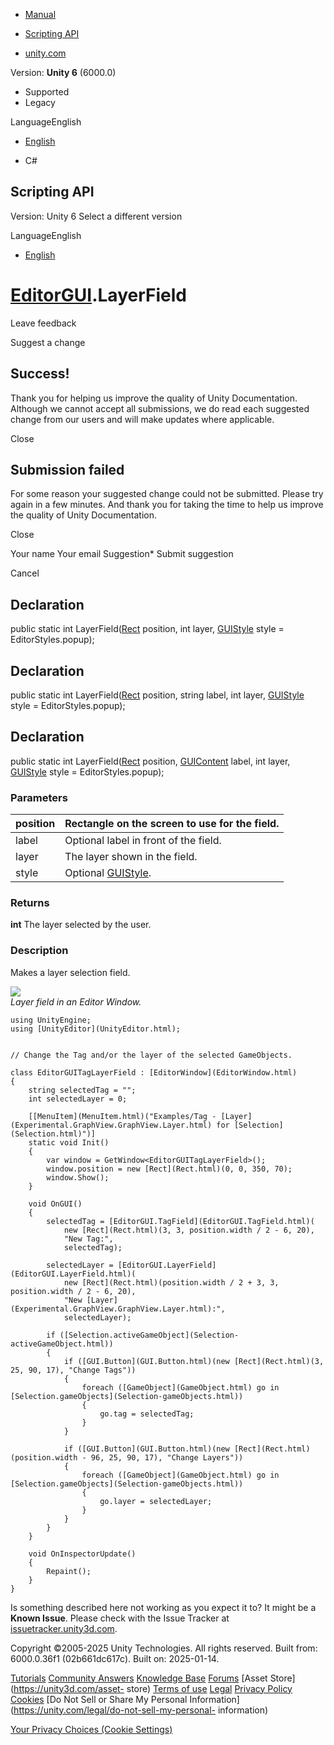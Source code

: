 [ ]()

  * [Manual](../Manual/index.html)
  * [Scripting API](../ScriptReference/index.html)

  * [unity.com](https://unity.com/)

Version: **Unity 6** (6000.0)

  * Supported
  * Legacy

LanguageEnglish

  * [English]()

  * C#

[ ](https://docs.unity3d.com)

## Scripting API

Version: Unity 6 Select a different version

LanguageEnglish

  * [English]()

#  [EditorGUI](EditorGUI.html).LayerField

Leave feedback

Suggest a change

## Success!

Thank you for helping us improve the quality of Unity Documentation. Although
we cannot accept all submissions, we do read each suggested change from our
users and will make updates where applicable.

Close

## Submission failed

For some reason your suggested change could not be submitted. Please <a>try
again</a> in a few minutes. And thank you for taking the time to help us
improve the quality of Unity Documentation.

Close

Your name Your email Suggestion* Submit suggestion

Cancel

[ ]()

## Declaration

public static int LayerField([Rect](Rect.html) position, int layer,
[GUIStyle](GUIStyle.html) style = EditorStyles.popup);

## Declaration

public static int LayerField([Rect](Rect.html) position, string label, int
layer, [GUIStyle](GUIStyle.html) style = EditorStyles.popup);

## Declaration

public static int LayerField([Rect](Rect.html) position,
[GUIContent](GUIContent.html) label, int layer, [GUIStyle](GUIStyle.html)
style = EditorStyles.popup);

### Parameters

position | Rectangle on the screen to use for the field.  
---|---  
label | Optional label in front of the field.  
layer | The layer shown in the field.  
style | Optional [GUIStyle](GUIStyle.html).  
  
### Returns

**int** The layer selected by the user.

### Description

Makes a layer selection field.

![](../StaticFiles/ScriptRefImages/EditorGUILayerField.png)  
_Layer field in an Editor Window._

    
    
    using UnityEngine;
    using [UnityEditor](UnityEditor.html);  
      
    
    // Change the Tag and/or the layer of the selected GameObjects.  
      
    class EditorGUITagLayerField : [EditorWindow](EditorWindow.html)
    {
        string selectedTag = "";
        int selectedLayer = 0;  
      
        [[MenuItem](MenuItem.html)("Examples/Tag - [Layer](Experimental.GraphView.GraphView.Layer.html) for [Selection](Selection.html)")]
        static void Init()
        {
            var window = GetWindow<EditorGUITagLayerField>();
            window.position = new [Rect](Rect.html)(0, 0, 350, 70);
            window.Show();
        }  
      
        void OnGUI()
        {
            selectedTag = [EditorGUI.TagField](EditorGUI.TagField.html)(
                new [Rect](Rect.html)(3, 3, position.width / 2 - 6, 20),
                "New Tag:",
                selectedTag);  
      
            selectedLayer = [EditorGUI.LayerField](EditorGUI.LayerField.html)(
                new [Rect](Rect.html)(position.width / 2 + 3, 3, position.width / 2 - 6, 20),
                "New [Layer](Experimental.GraphView.GraphView.Layer.html):",
                selectedLayer);  
      
            if ([Selection.activeGameObject](Selection-activeGameObject.html))
            {
                if ([GUI.Button](GUI.Button.html)(new [Rect](Rect.html)(3, 25, 90, 17), "Change Tags"))
                {
                    foreach ([GameObject](GameObject.html) go in [Selection.gameObjects](Selection-gameObjects.html))
                    {
                        go.tag = selectedTag;
                    }
                }  
      
                if ([GUI.Button](GUI.Button.html)(new [Rect](Rect.html)(position.width - 96, 25, 90, 17), "Change Layers"))
                {
                    foreach ([GameObject](GameObject.html) go in [Selection.gameObjects](Selection-gameObjects.html))
                    {
                        go.layer = selectedLayer;
                    }
                }
            }
        }  
      
        void OnInspectorUpdate()
        {
            Repaint();
        }
    }
    

Is something described here not working as you expect it to? It might be a
**Known Issue**. Please check with the Issue Tracker at
[issuetracker.unity3d.com](https://issuetracker.unity3d.com).

Copyright ©2005-2025 Unity Technologies. All rights reserved. Built from:
6000.0.36f1 (02b661dc617c). Built on: 2025-01-14.

[Tutorials](https://unity3d.com/learn) [Community
Answers](https://answers.unity3d.com) [Knowledge
Base](https://support.unity3d.com/hc/en-us)
[Forums](https://forum.unity3d.com) [Asset Store](https://unity3d.com/asset-
store) [Terms of use](https://docs.unity3d.com/Manual/TermsOfUse.html)
[Legal](https://unity.com/legal) [Privacy
Policy](https://unity.com/legal/privacy-policy)
[Cookies](https://unity.com/legal/cookie-policy) [Do Not Sell or Share My
Personal Information](https://unity.com/legal/do-not-sell-my-personal-
information)

[Your Privacy Choices (Cookie Settings)](javascript:void\(0\);)

